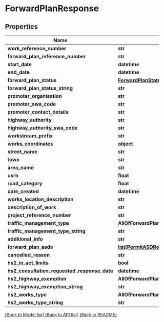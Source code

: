 # ForwardPlanResponse

## Properties
Name | Type | Description | Notes
------------ | ------------- | ------------- | -------------
**work_reference_number** | **str** |  | 
**forward_plan_reference_number** | **str** |  | 
**start_date** | **datetime** |  | 
**end_date** | **datetime** |  | 
**forward_plan_status** | [**ForwardPlanStatusResponse**](ForwardPlanStatusResponse.md) |  | 
**forward_plan_status_string** | **str** |  | 
**promoter_organisation** | **str** |  | 
**promoter_swa_code** | **str** |  | 
**promoter_contact_details** | **str** |  | 
**highway_authority** | **str** |  | 
**highway_authority_swa_code** | **str** |  | 
**workstream_prefix** | **str** |  | 
**works_coordinates** | **object** |  | 
**street_name** | **str** |  | 
**town** | **str** |  | [optional] 
**area_name** | **str** |  | [optional] 
**usrn** | **float** |  | 
**road_category** | **float** |  | 
**date_created** | **datetime** |  | 
**works_location_description** | **str** |  | 
**description_of_work** | **str** |  | 
**project_reference_number** | **str** |  | [optional] 
**traffic_management_type** | **AllOfForwardPlanResponseTrafficManagementType** |  | [optional] 
**traffic_management_type_string** | **str** |  | [optional] 
**additional_info** | **str** |  | [optional] 
**forward_plan_asds** | [**list[PermitASDResponse]**](PermitASDResponse.md) |  | [optional] 
**cancelled_reason** | **str** |  | [optional] 
**hs2_in_act_limits** | **bool** |  | [optional] 
**hs2_consultation_requested_response_date** | **datetime** |  | [optional] 
**hs2_highway_exemption** | **AllOfForwardPlanResponseHs2HighwayExemption** |  | [optional] 
**hs2_highway_exemption_string** | **str** |  | [optional] 
**hs2_works_type** | **AllOfForwardPlanResponseHs2WorksType** |  | [optional] 
**hs2_works_type_string** | **str** |  | [optional] 

[[Back to Model list]](../README.md#documentation-for-models) [[Back to API list]](../README.md#documentation-for-api-endpoints) [[Back to README]](../README.md)

